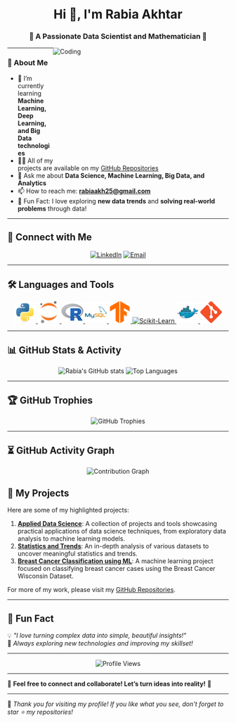 <h1 align="center">Hi 👋, I'm Rabia Akhtar</h1>
<h3 align="center">🚀 A Passionate Data Scientist and Mathematician 🚀</h3>

<img align="right" alt="Coding" width="400" height="250" src="https://cdn.dribbble.com/users/1162077/screenshots/5403918/media/d5dccb5d5818cba2c8fa0cb15fb57809.gif">

---

### 💫 About Me 
- 🌱 I’m currently learning **Machine Learning, Deep Learning, and Big Data technologies**
- 👨‍💻 All of my projects are available on my [GitHub Repositories](https://github.com/Rabia-Akhtr?tab=repositories)
- 💬 Ask me about **Data Science, Machine Learning, Big Data, and Analytics**
- 📫 How to reach me: **rabiaakh25@gmail.com**
- 🎯 Fun Fact: I love exploring **new data trends** and **solving real-world problems** through data!

---

## 🚀 Connect with Me
<p align="center">
<a href="https://www.linkedin.com/in/rabia-akhtar-🇬🇧-a761ab23b/" target="blank"><img align="center" src="https://img.shields.io/badge/-LinkedIn-0077B5?style=for-the-badge&logo=linkedin&logoColor=white" alt="LinkedIn" /></a>
<a href="mailto:rabiaakh25@gmail.com" target="blank"><img align="center" src="https://img.shields.io/badge/-Gmail-D14836?style=for-the-badge&logo=gmail&logoColor=white" alt="Email" /></a>
</p>

---

## 🛠️ Languages and Tools

<p align="center">
  <a href="https://www.python.org" target="_blank" rel="noreferrer">
    <img src="https://raw.githubusercontent.com/devicons/devicon/master/icons/python/python-original.svg" alt="Python" width="50" height="50"/>
  </a>
  <a href="https://jupyter.org/" target="_blank" rel="noreferrer">
    <img src="https://raw.githubusercontent.com/devicons/devicon/master/icons/jupyter/jupyter-original.svg" alt="Jupyter" width="50" height="50"/>
  </a>
  <a href="https://www.r-project.org/" target="_blank" rel="noreferrer">
    <img src="https://raw.githubusercontent.com/devicons/devicon/master/icons/r/r-original.svg" alt="R" width="50" height="50"/>
  </a>
  <a href="https://www.mysql.com/" target="_blank" rel="noreferrer">
    <img src="https://raw.githubusercontent.com/devicons/devicon/master/icons/mysql/mysql-original-wordmark.svg" alt="MySQL" width="50" height="50"/>
  </a>
  <a href="https://www.tensorflow.org/" target="_blank" rel="noreferrer">
    <img src="https://raw.githubusercontent.com/devicons/devicon/master/icons/tensorflow/tensorflow-original.svg" alt="TensorFlow" width="50" height="50"/>
  </a>
  <a href="https://scikit-learn.org/" target="_blank" rel="noreferrer">
    <img src="https://raw.githubusercontent.com/devicons/devicon/master/icons/scikit-learn/scikit-learn-original.svg" alt="Scikit-Learn" width="50" height="50"/>
  </a>
  <a href="https://www.docker.com/" target="_blank" rel="noreferrer">
    <img src="https://raw.githubusercontent.com/devicons/devicon/master/icons/docker/docker-original.svg" alt="Docker" width="50" height="50"/>
  </a>
  <a href="https://git-scm.com/" target="_blank" rel="noreferrer">
    <img src="https://raw.githubusercontent.com/devicons/devicon/master/icons/git/git-original.svg" alt="Git" width="50" height="50"/>
  </a>
</p>

---
## 📊 GitHub Stats & Activity

<p align="center">
  <img src="https://github-readme-stats.vercel.app/api?username=Rabia-Akhtr&show_icons=true&count_private=true&theme=radical" alt="Rabia's GitHub stats" width="48%">
  <img src="https://github-readme-stats.vercel.app/api/top-langs/?username=Rabia-Akhtr&layout=compact&count_private=true&theme=radical" alt="Top Languages" width="48%">
</p>

---

## 🏆 GitHub Trophies

<p align="center">
  <img src="https://github-profile-trophy.vercel.app/?username=Rabia-Akhtr&theme=darkhub&no-frame=true&column=4" alt="GitHub Trophies">
</p>

---

## ⏳ GitHub Activity Graph

<p align="center">
  <img src="https://github-readme-activity-graph.vercel.app/graph?username=Rabia-Akhtr&theme=radical" alt="Contribution Graph">
</p>


## 🌟 My Projects

Here are some of my highlighted projects:

1. **[Applied Data Science](https://github.com/Rabia-Akhtr/Applied-Data-Science-1)**: A collection of projects and tools showcasing practical applications of data science techniques, from exploratory data analysis to machine learning models.
2. **[Statistics and Trends](https://github.com/Rabia-Akhtr/Statistics-and-Trends)**: An in-depth analysis of various datasets to uncover meaningful statistics and trends.
3. **[Breast Cancer Classification using ML](https://github.com/Rabia-Akhtr/Data-Science-Project-Breast_Cancer_Classification_ML)**: A machine learning project focused on classifying breast cancer cases using the Breast Cancer Wisconsin Dataset.

For more of my work, please visit my [GitHub Repositories](https://github.com/Rabia-Akhtr?tab=repositories).

---

## 🎨 Fun Fact

💡 *"I love turning complex data into simple, beautiful insights!"*  
🌱 *Always exploring new technologies and improving my skillset!*

---

<p align="center">
  <img src="https://komarev.com/ghpvc/?username=Rabia-Akhtr&label=Profile%20Views&color=0e75b6&style=flat" alt="Profile Views" />
</p>

---

💬 **Feel free to connect and collaborate! Let’s turn ideas into reality!** 🚀

---

👀 *Thank you for visiting my profile! If you like what you see, don't forget to star ⭐ my repositories!*
